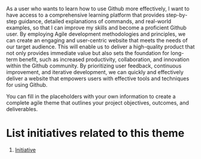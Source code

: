 As a user who wants to learn how to use Github more effectively, I want to have access to a comprehensive learning platform that provides step-by-step guidance, detailed explanations of commands, and real-world examples, so that I can improve my skills and become a proficient Github user. By employing Agile development methodologies and principles, we can create an engaging and user-centric website that meets the needs of our target audience. This will enable us to deliver a high-quality product that not only provides immediate value but also sets the foundation for long-term benefit, such as increased productivity, collaboration, and innovation within the Github community. By prioritizing user feedback, continuous improvement, and iterative development, we can quickly and effectively deliver a website that empowers users with effective tools and techniques for using Github.

You can fill in the placeholders with your own information to create a complete agile theme that outlines your project objectives, outcomes, and deliverables.

# List initiatives related to this theme
1. [Initiative](documentation/templates/theme/initiatives/initiative_template.md)